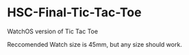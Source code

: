 # HSC-Final-Tic-Tac-Toe
WatchOS version of Tic Tac Toe


Reccomended Watch size is 45mm, but any size should work.

